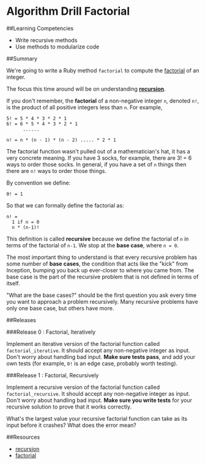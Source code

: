 # Algorithm Drill Factorial

##Learning Competencies

* Write recursive methods
* Use methods to modularize code

##Summary

We're going to write a Ruby method `factorial` to compute the [factorial](http://en.wikipedia.org/wiki/Factorial) of an integer.

The focus this time around will be on understanding **[recursion](http://en.wikipedia.org/wiki/Recursion_%28computer_science%29)**.

If you don't remember, the **factorial** of a non-negative integer `n`, denoted `n!`, is the product of all positive integers less than `n`. For example,

```shell
5! = 5 * 4 * 3 * 2 * 1
6! = 6 * 5 * 4 * 3 * 2 * 1
      ......

n! = n * (n - 1) * (n - 2) ..... * 2 * 1

```

The factorial function wasn't pulled out of a mathematician's hat, it has a very concrete meaning. If you have 3 socks, for example, there are 3! = 6 ways to order those socks. In general, if you have a set of `n` things then there are `n!` ways to order those things.

By convention we define:

```shell
0! = 1
```

So that we can formally define the factorial as:

```shell
n! =
  1 if n = 0
  n * (n-1)!
```

This definition is called **recursive** because we define the factorial of `n` in terms of the factorial of `n-1`. We stop at the **base case**, where `n = 0`.

The most important thing to understand is that every recursive problem has some number of **base cases**, the condition that acts like the "kick" from Inception, bumping you back up ever-closer to where you came from. The base case is the part of the recursive problem that is not defined in terms of itself.

"What are the base cases?" should be the first question you ask every time you want to approach a problem recursively. Many recursive problems have only one base case, but others have more.

##Releases

###Release 0 : Factorial, Iteratively

Implement an iterative version of the factorial function called `factorial_iterative`. It should accept any non-negative integer as input. Don't worry about handling bad input. **Make sure tests pass**, and add your own tests (for example, `0!` is an edge case, probably worth testing).

###Release 1 :  Factorial, Recursively

Implement a recursive version of the factorial function called `factorial_recursive`. It should accept any non-negative integer as input. Don't worry about handling bad input. **Make sure you write tests** for your recursive solution to prove that it works correctly.

What's the largest value your recursive factorial function can take as its input before it crashes? What does the error mean?

##Resources

* [recursion](http://en.wikipedia.org/wiki/Recursion_%28computer_science%29)
* [factorial](http://en.wikipedia.org/wiki/Factorial)

